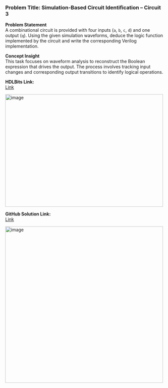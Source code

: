 ### Problem Title: Simulation-Based Circuit Identification – Circuit 3

**Problem Statement**  
A combinational circuit is provided with four inputs (`a`, `b`, `c`, `d`) and one output (`q`). Using the given simulation waveforms, deduce the logic function implemented by the circuit and write the corresponding Verilog implementation.

**Concept Insight**  
This task focuses on waveform analysis to reconstruct the Boolean expression that drives the output. The process involves tracking input changes and corresponding output transitions to identify logical operations.

**HDLBits Link:**  
[Link](https://hdlbits.01xz.net/wiki/Sim/circuit3)

<img width="500" height="357" alt="image" src="https://github.com/user-attachments/assets/87299776-420e-45dc-86a5-1f3cd23bedf0" />

**GitHub Solution Link:**  
[Link](https://github.com/KorrapoluEswarAdithya/HDLBits-Solutions/blob/main/Simulation/sim_circuit3.v)

<img width="500" height="496" alt="image" src="https://github.com/user-attachments/assets/f731871d-3aba-4b41-8e74-be471e5e60d6" />
